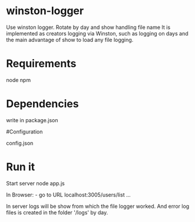 # winston-logger
Use winston logger. Rotate by day and show handling file name
It is implemented as creators logging via Winston, such as logging on days and the main advantage of show to load any file logging.

# Requirements

node npm

# Dependencies

write in package.json

#Configuration

config.json

# Run it

Start server node app.js

In Browser: - go to URL localhost:3005/users/list  ...

In server logs will be show from which the file logger worked.
And error log files is created in the folder '/logs' by day.